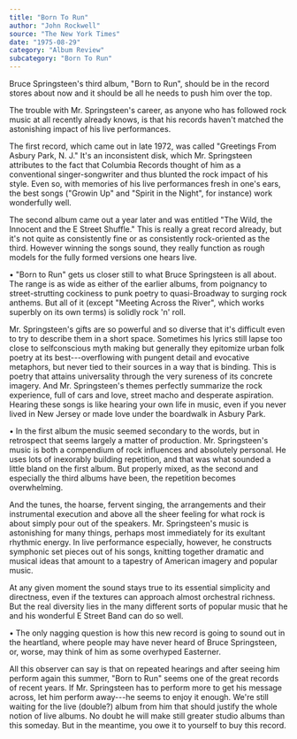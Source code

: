 ```yaml
---
title: "Born To Run"
author: "John Rockwell"
source: "The New York Times"
date: "1975-08-29"
category: "Album Review"
subcategory: "Born To Run"
---
```


Bruce Springsteen's third album, "Born to Run", should be in the record stores about now and it should be all he needs to push him over the top.

The trouble with Mr. Springsteen's career, as anyone who has followed rock music at all recently already knows, is that his records haven't matched the astonishing impact of his live performances.

The first record, which came out in late 1972, was called "Greetings From Asbury Park, N. J." It's an inconsistent disk, which Mr. Springsteen attributes to the fact that Columbia Records thought of him as a conventional singer-songwriter and thus blunted the rock impact of his style. Even so, with memories of his live performances fresh in one's ears, the best songs ("Growin Up" and "Spirit in the Night", for instance) work wonderfully well.

The second album came out a year later and was entitled "The Wild, the Innocent and the E Street Shuffle." This is really a great record already, but it's not quite as consistently fine or as consistently rock-oriented as the third. However winning the songs sound, they really function as rough models for the fully formed versions one hears live.

• "Born to Run" gets us closer still to what Bruce Springsteen is all about. The range is as wide as either of the earlier albums, from poignancy to street-strutting cockiness to punk poetry to quasi-Broadway to surging rock anthems. But all of it (except "Meeting Across the River", which works superbly on its own terms) is solidly rock 'n' roll.

Mr. Springsteen's gifts are so powerful and so diverse that it's difficult even to try to describe them in a short space. Sometimes his lyrics still lapse too close to selfconscious myth making but generally they epitomize urban folk poetry at its best---overflowing with pungent detail and evocative metaphors, but never tied to their sources in a way that is binding. This is poetry that attains universality through the very sureness of its concrete imagery. And Mr. Springsteen's themes perfectly summarize the rock experience, full of cars and love, street macho and desperate aspiration. Hearing these songs is like hearing your own life in music, even if you never lived in New Jersey or made love under the boardwalk in Asbury Park.

• In the first album the music seemed secondary to the words, but in retrospect that seems largely a matter of production. Mr. Springsteen's music is both a compendium of rock influences and absolutely personal. He uses lots of inexorably building repetition, and that was what sounded a little bland on the first album. But properly mixed, as the second and especially the third albums have been, the repetition becomes overwhelming.

And the tunes, the hoarse, fervent singing, the arrangements and their instrumental execution and above all the sheer feeling for what rock is about simply pour out of the speakers. Mr. Springsteen's music is astonishing for many things, perhaps most immediately for its exultant rhythmic energy. In live performance especially, however, he constructs symphonic set pieces out of his songs, knitting together dramatic and musical ideas that amount to a tapestry of American imagery and popular music.

At any given moment the sound stays true to its essential simplicity and directness, even if the textures can approach almost orchestral richness. But the real diversity lies in the many different sorts of popular music that he and his wonderful E Street Band can do so well.

• The only nagging question is how this new record is going to sound out in the heartland, where people may have never heard of Bruce Springsteen, or, worse, may think of him as some overhyped Easterner.

All this observer can say is that on repeated hearings and after seeing him perform again this summer, "Born to Run" seems one of the great records of recent years. If Mr. Springsteen has to perform more to get his message across, let him perform away---he seems to enjoy it enough. We're still waiting for the live (double?) album from him that should justify the whole notion of live albums. No doubt he will make still greater studio albums than this someday. But in the meantime, you owe it to yourself to buy this record.